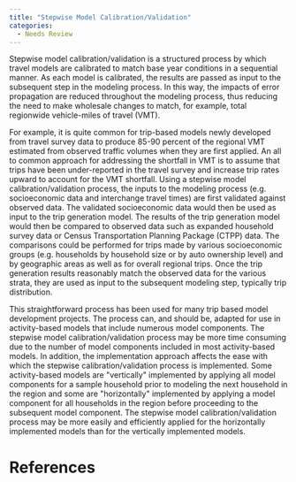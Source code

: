 ```yaml
---
title: "Stepwise Model Calibration/Validation"
categories:
  - Needs Review
---
```


Stepwise model calibration/validation is a structured process by which travel models are calibrated to match base year conditions in a sequential manner. As each model is calibrated, the results are passed as input to the subsequent step in the modeling process. In this way, the impacts of error propagation are reduced throughout the modeling process, thus reducing the need to make wholesale changes to match, for example, total regionwide vehicle-miles of travel (VMT).

For example, it is quite common for trip-based models newly developed from travel survey data to produce 85-90 percent of the regional VMT estimated from observed traffic volumes when they are first applied. An all to common approach for addressing the shortfall in VMT is to assume that trips have been under-reported in the travel survey and increase trip rates upward to account for the VMT shortfall. Using a stepwise model calibration/validation process, the inputs to the modeling process (e.g. socioeconomic data and interchange travel times) are first validated against observed data. The validated socioeconomic data would then be used as input to the trip generation model. The results of the trip generation model would then be compared to observed data such as expanded household survey data or Census Transportation Planning Package (CTPP) data. The comparisons could be performed for trips made by various socioeconomic groups (e.g. households by household size or by auto ownership level) and by geographic areas as well as for overall regional trips. Once the trip generation results reasonably match the observed data for the various strata, they are used as input to the subsequent modeling step, typically trip distribution.

This straightforward process has been used for many trip based model development projects. The process can, and should be, adapted for use in activity-based models that include numerous model components. The stepwise model calibration/validation process may be more time consuming due to the number of model components included in most activity-based models. In addition, the implementation approach affects the ease with which the stepwise calibration/validation process is implemented. Some activity-based models are "vertically" implemented by applying all model components for a sample household prior to modeling the next household in the region and some are "horizontally" implemented by applying a model component for all households in the region before proceeding to the subsequent model component. The stepwise model calibration/validation process may be more easily and efficiently applied for the horizontally implemented models than for the vertically implemented models.

References
==========

